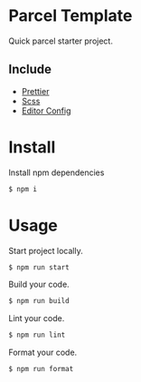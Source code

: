 # Parcel Template

Quick parcel starter project.

## Include

- [Prettier](https://prettier.io/)
- [Scss](https://sass-lang.com/)
- [Editor Config](https://editorconfig.org/)

# Install

Install npm dependencies

```bash
$ npm i
```

# Usage

Start project locally.

```bash
$ npm run start
```

Build your code.

```bash
$ npm run build
```

Lint your code.

```bash
$ npm run lint
```

Format your code.

```bash
$ npm run format
```
